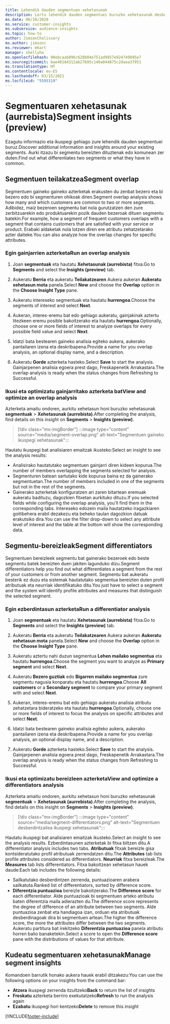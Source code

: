 ```yaml
---
title: Lehendik dauden segmentuen xehetasunak
description: Lortu lehendik dauden segmentuei buruzko xehetasunak desberdintasunak eta puntu komunak ikusteko.
ms.date: 06/10/2020
ms.service: customer-insights
ms.subservice: audience-insights
ms.topic: how-to
author: JimsonChalissery
ms.author: jimsonc
ms.reviewer: mhart
manager: shellyha
ms.openlocfilehash: 90ebcaab896c628b04e751ad9857e924749895e7
ms.sourcegitcommit: bae40184312ab27b95c140a044875c2daea37951
ms.translationtype: HT
ms.contentlocale: eu-ES
ms.lasthandoff: 03/15/2021
ms.locfileid: "5595319"
---
```

# <a name="segment-insights-preview"></a><span data-ttu-id="46075-103">Segmentuaren xehetasunak (aurrebista)</span><span class="sxs-lookup"><span data-stu-id="46075-103">Segment insights (preview)</span></span>

<span data-ttu-id="46075-104">Ezagutu informazio eta ikuspegi gehiago zure lehendik dauden segmentuei buruz.</span><span class="sxs-lookup"><span data-stu-id="46075-104">Discover additional information and insights around your existing segments.</span></span> <span data-ttu-id="46075-105">Aurki itzazu bi segmentu bereizten dituztenak edo komunean zer duten.</span><span class="sxs-lookup"><span data-stu-id="46075-105">Find out what differentiates two segments or what they have in common.</span></span>

## <a name="segment-overlap"></a><span data-ttu-id="46075-106">Segmentuen teilakatzea</span><span class="sxs-lookup"><span data-stu-id="46075-106">Segment overlap</span></span>

<span data-ttu-id="46075-107">Segmentuen gaineko gaineko azterketak erakusten du zenbat bezero eta bi bezero edo bi segmenturen ohikoak diren.</span><span class="sxs-lookup"><span data-stu-id="46075-107">Segment overlap analysis shows how many and which customers are common to two or more segments.</span></span> <span data-ttu-id="46075-108">Adibidez, maiz bezeroen segmentu bat nola gurutzatzen den zure zerbitzuarekin edo produktuarekin pozik dauden bezeroak dituen segmentu batekin.</span><span class="sxs-lookup"><span data-stu-id="46075-108">For example, how a segment of frequent customers overlaps with a segment that contains customers that are satisfied with your service or product.</span></span>
<span data-ttu-id="46075-109">Erabaki aldaketak nola lotzen diren ere atributu zehatzetarako azter daiteke.</span><span class="sxs-lookup"><span data-stu-id="46075-109">You can also analyze how the overlap changes for specific attributes.</span></span>

### <a name="run-an-overlap-analysis"></a><span data-ttu-id="46075-110">Egin gainjarrien azterketa</span><span class="sxs-lookup"><span data-stu-id="46075-110">Run an overlap analysis</span></span>

1. <span data-ttu-id="46075-111">Joan **segmentuak** eta hautatu **Xehetasunak (aurrebista)** fitxa.</span><span class="sxs-lookup"><span data-stu-id="46075-111">Go to **Segments** and select the **Insights (preview)** tab.</span></span>

1. <span data-ttu-id="46075-112">Aukeratu **Berria** eta aukeratu **Teilakatzearen** Aukera aukeran **Aukeratu xehetasun mota** panela.</span><span class="sxs-lookup"><span data-stu-id="46075-112">Select **New** and choose the **Overlap** option in the **Choose Insight Type** pane.</span></span>

1. <span data-ttu-id="46075-113">Aukeratu intereseko segmentuak eta hautatu **hurrengoa**.</span><span class="sxs-lookup"><span data-stu-id="46075-113">Choose the segments of interest and select **Next**.</span></span>

1. <span data-ttu-id="46075-114">Aukeran, interes-eremu bat edo gehiago aukeratu, gainjakinak aztertu litezkeen eremu posible bakoitzerako eta hautatu **hurrengoa**.</span><span class="sxs-lookup"><span data-stu-id="46075-114">Optionally, choose one or more fields of interest to analyze overlaps for every possible field value and select **Next**.</span></span>

1. <span data-ttu-id="46075-115">Idatzi bata bestearen gaineko analisia egiteko aukera, aukerako pantailaren izena eta deskribapena.</span><span class="sxs-lookup"><span data-stu-id="46075-115">Provide a name for you overlap analysis, an optional display name, and a description.</span></span>

1. <span data-ttu-id="46075-116">Aukeratu **Gorde** azterketa hasteko.</span><span class="sxs-lookup"><span data-stu-id="46075-116">Select **Save** to start the analysis.</span></span> <span data-ttu-id="46075-117">Gainjarpenen analisia egoera prest dago, Freskapenetik Arrakastara.</span><span class="sxs-lookup"><span data-stu-id="46075-117">The overlap analysis is ready when the status changes from Refreshing to Successful.</span></span>

### <a name="view-and-optimize-an-overlap-analysis"></a><span data-ttu-id="46075-118">Ikusi eta optimizatu gainjarritako azterketa bat</span><span class="sxs-lookup"><span data-stu-id="46075-118">View and optimize an overlap analysis</span></span>

<span data-ttu-id="46075-119">Azterketa amaitu ondoren, aurkitu xehetasun honi buruzko xehetasunak **segmentuak** > **Xehetasunak (aurrebista)**.</span><span class="sxs-lookup"><span data-stu-id="46075-119">After completing the analysis, find details on this insight on **Segments** > **Insights (preview)**.</span></span>

> [!div class="mx-imgBorder"]
> :::image type="content" source="media/segment-overlap.png" alt-text="Segmentuen gaineko ikuspegi xehetasunak":::

<span data-ttu-id="46075-121">Hautatu ikuspegi bat analisiaren emaitzak ikusteko:</span><span class="sxs-lookup"><span data-stu-id="46075-121">Select an insight to see the analysis results:</span></span>

- <span data-ttu-id="46075-122">Analisirako hautatutako segmentuen gainjarri diren kideen kopurua.</span><span class="sxs-lookup"><span data-stu-id="46075-122">The number of members overlapping the segments selected for analysis.</span></span>
- <span data-ttu-id="46075-123">Segmenturen batean sartutako kide kopurua baina ez da gainerako segmentuetan.</span><span class="sxs-lookup"><span data-stu-id="46075-123">The number of members included in one of the segments but not in the rest of the segments.</span></span>
- <span data-ttu-id="46075-124">Gainerako azterketak konfiguratzen ari zaren bitartean eremuak aukeratu badituzu, dagozkien fitxetan aurkituko dituzu.</span><span class="sxs-lookup"><span data-stu-id="46075-124">If you selected fields while configuring the overlap analysis, you'll find them in the corresponding tabs.</span></span> <span data-ttu-id="46075-125">Intereseko edozein maila hautatzeko iragazkiaren goitibehera erabil dezakezu eta beheko taulan dagozkion datuak erakutsiko dira.</span><span class="sxs-lookup"><span data-stu-id="46075-125">You can use the filter drop-down to select any attribute level of interest and the table at the bottom will show the corresponding data.</span></span>

## <a name="segment-differentiators"></a><span data-ttu-id="46075-126">Segmentu-bereizleak</span><span class="sxs-lookup"><span data-stu-id="46075-126">Segment differentiators</span></span>

<span data-ttu-id="46075-127">Segmentuen bereizleek segmentu bat gainerako bezeroek edo beste segmentu batek bereizten duen jakiten lagunduko dizu.</span><span class="sxs-lookup"><span data-stu-id="46075-127">Segment differentiators help you find out what differentiates a segment from the rest of your customers or from another segment.</span></span> <span data-ttu-id="46075-128">Segmentu bat aukeratu besterik ez duzu eta sistemak hautatutako segmentua bereizten duten profil atributuak eta neurriak identifikatuko ditu.</span><span class="sxs-lookup"><span data-stu-id="46075-128">You just have to select a segment and the system will identify profile attributes and measures that distinguish the selected segment.</span></span>

### <a name="run-a-differentiator-analysis"></a><span data-ttu-id="46075-129">Egin ezberdintasun azterketa</span><span class="sxs-lookup"><span data-stu-id="46075-129">Run a differentiator analysis</span></span>

1. <span data-ttu-id="46075-130">Joan **segmentuak** eta hautatu **Xehetasunak (aurrebista)** fitxa.</span><span class="sxs-lookup"><span data-stu-id="46075-130">Go to **Segments** and select the **Insights (preview)** tab.</span></span>

1. <span data-ttu-id="46075-131">Aukeratu **Berria** eta aukeratu **Teilakatzearen** Aukera aukeran **Aukeratu xehetasun mota** panela.</span><span class="sxs-lookup"><span data-stu-id="46075-131">Select **New** and choose the **Overlap** option in the **Choose Insight Type** pane.</span></span>

1. <span data-ttu-id="46075-132">Aukeratu aztertu nahi duzun segmentua **Lehen mailako segmentua** eta hautatu **hurrengoa**.</span><span class="sxs-lookup"><span data-stu-id="46075-132">Choose the segment you want to analyze as **Primary segment** and select **Next**.</span></span>

1. <span data-ttu-id="46075-133">Aukeratu **Bezero guztiak** edo **Bigarren mailako segmentua** zure segmentu nagusia konparatu eta hautatu **hurrengoa**.</span><span class="sxs-lookup"><span data-stu-id="46075-133">Choose **All customers** or a **Secondary segment** to compare your primary segment with and select **Next**.</span></span>

1. <span data-ttu-id="46075-134">Aukeran, interes-eremu bat edo gehiago aukeratu analisia atributu zehatzetara bideratzeko eta hautatu **hurrengoa**.</span><span class="sxs-lookup"><span data-stu-id="46075-134">Optionally, choose one or more fields of interest to focus the analysis on specific attributes and select **Next**.</span></span>

1. <span data-ttu-id="46075-135">Idatzi bata bestearen gaineko analisia egiteko aukera, aukerako pantailaren izena eta deskribapena.</span><span class="sxs-lookup"><span data-stu-id="46075-135">Provide a name for you overlap analysis, an optional display name, and a description.</span></span>

1. <span data-ttu-id="46075-136">Aukeratu **Gorde** azterketa hasteko.</span><span class="sxs-lookup"><span data-stu-id="46075-136">Select **Save** to start the analysis.</span></span> <span data-ttu-id="46075-137">Gainjarpenen analisia egoera prest dago, Freskapenetik Arrakastara.</span><span class="sxs-lookup"><span data-stu-id="46075-137">The overlap analysis is ready when the status changes from Refreshing to Successful.</span></span>

### <a name="view-and-optimize-a-differentiators-analysis"></a><span data-ttu-id="46075-138">Ikusi eta optimizatu bereizleen azterketa</span><span class="sxs-lookup"><span data-stu-id="46075-138">View and optimize a differentiators analysis</span></span>

<span data-ttu-id="46075-139">Azterketa amaitu ondoren, aurkitu xehetasun honi buruzko xehetasunak **segmentuak** > **Xehetasunak (aurrebista)**.</span><span class="sxs-lookup"><span data-stu-id="46075-139">After completing the analysis, find details on this insight on **Segments** > **Insights (preview)**.</span></span>

> [!div class="mx-imgBorder"]
> :::image type="content" source="media/segment-differentiators.png" alt-text="Segmentuen desberdintzailea ikuspegi xehetasunak":::

<span data-ttu-id="46075-141">Hautatu ikuspegi bat analisiaren emaitzak ikusteko.</span><span class="sxs-lookup"><span data-stu-id="46075-141">Select an insight to see the analysis results.</span></span> <span data-ttu-id="46075-142">Ezberdintasunen azterketak bi fitxa biltzen ditu.</span><span class="sxs-lookup"><span data-stu-id="46075-142">A differentiator analysis includes two tabs.</span></span> <span data-ttu-id="46075-143">**Atributuak** fitxak bereizle gisa kontsideratutako profil atributuak zerrendatzen ditu.</span><span class="sxs-lookup"><span data-stu-id="46075-143">The **Attributes** tab lists profile attributes considered as differentiators.</span></span> <span data-ttu-id="46075-144">**Neurriak** fitxa bereizleak.</span><span class="sxs-lookup"><span data-stu-id="46075-144">The **Measures** tab lists differentiators.</span></span> <span data-ttu-id="46075-145">Fitxa bakoitzean xehetasun hauek daude:</span><span class="sxs-lookup"><span data-stu-id="46075-145">Each tab includes the following details:</span></span>

- <span data-ttu-id="46075-146">Sailkatutako desberdintzen zerrenda, puntuazioaren arabera sailkatuta.</span><span class="sxs-lookup"><span data-stu-id="46075-146">Ranked list of differentiators, sorted by difference score.</span></span>
- <span data-ttu-id="46075-147">**Diferentzia puntuazioa** bereizle bakoitzerako.</span><span class="sxs-lookup"><span data-stu-id="46075-147">The **Difference score** for each differentiator.</span></span> <span data-ttu-id="46075-148">Alde puntuazioak bi segmentuen arteko atributu baten diferentzia maila adierazten du.</span><span class="sxs-lookup"><span data-stu-id="46075-148">The difference score represents the degree of difference of an attribute between two segments.</span></span> <span data-ttu-id="46075-149">Alde puntuazioa zenbat eta handiagoa izan, orduan eta atributuak desberdinagoak dira bi segmentuen artean.</span><span class="sxs-lookup"><span data-stu-id="46075-149">The higher the difference score, the more the attributes differ between the two segments.</span></span> <span data-ttu-id="46075-150">Aukeratu partitura bat irekitzeko **Diferentzia puntuazioa** panela atributu horren balio banaketekin.</span><span class="sxs-lookup"><span data-stu-id="46075-150">Select a score to open the **Difference score** pane with the distributions of values for that attribute.</span></span>

## <a name="manage-segment-insights"></a><span data-ttu-id="46075-151">Kudeatu segmentuaren xehetasunak</span><span class="sxs-lookup"><span data-stu-id="46075-151">Manage segment insights</span></span>

<span data-ttu-id="46075-152">Komandoen barrutik honako aukera hauek erabil ditzakezu:</span><span class="sxs-lookup"><span data-stu-id="46075-152">You can use the following options on your insights from the command bar:</span></span>

- <span data-ttu-id="46075-153">**Atzera** ikuspegi zerrenda itzultzeko</span><span class="sxs-lookup"><span data-stu-id="46075-153">**Back** to return the list of insights</span></span>
- <span data-ttu-id="46075-154">**Freskatu** azterketa berriro exekutatzeko</span><span class="sxs-lookup"><span data-stu-id="46075-154">**Refresh** to run the analysis again</span></span>
- <span data-ttu-id="46075-155">**Ezabatu** ikuspegi hori kentzeko</span><span class="sxs-lookup"><span data-stu-id="46075-155">**Delete** to remove this insight</span></span>


[!INCLUDE[footer-include](../includes/footer-banner.md)]